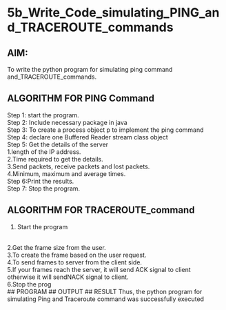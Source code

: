 # 5b_Write_Code_simulating_PING_and_TRACEROUTE_commands
## AIM:
To write the python program for simulating ping command and_TRACEROUTE_commands.
## ALGORITHM FOR PING Command
Step 1: start the program.
<BR>
Step 2: Include necessary package in java 
<BR>
Step 3: To create a process object p to implement the ping command
<BR>
Step 4: declare one Buffered Reader stream class object
<BR>
Step 5: Get the details of the server
<BR>
 1.length of the IP address.
 <BR>
 2.Time required to get the details.
 <BR>
 3.Send packets, receive packets and lost packets.
 <BR>
 4.Minimum, maximum and average times.
 <BR>
Step 6:Print the results.
<BR>
Step 7: Stop the program.
<BR>
## ALGORITHM FOR TRACEROUTE_command
1. Start the program
<BR>
2.Get the frame size from the user.
<BR>
3.To create the frame based on the user request.
<BR>
4.To send frames to server from the client side.
<BR>
5.If your frames reach the server, it will send ACK signal to client
<BR>
otherwise it will sendNACK signal to client.
<BR>
6.Stop the prog
<BR>
## PROGRAM
## OUTPUT
## RESULT
Thus, the python program for simulating Ping and Traceroute command was successfully executed
